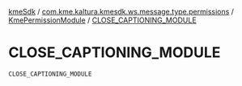[kmeSdk](../../index.md) / [com.kme.kaltura.kmesdk.ws.message.type.permissions](../index.md) / [KmePermissionModule](index.md) / [CLOSE_CAPTIONING_MODULE](./-c-l-o-s-e_-c-a-p-t-i-o-n-i-n-g_-m-o-d-u-l-e.md)

# CLOSE_CAPTIONING_MODULE

`CLOSE_CAPTIONING_MODULE`